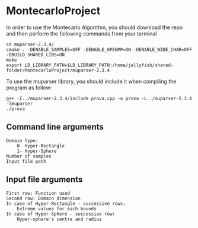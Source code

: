 # MontecarloProject

In order to use the Montecarlo Algorithm, you should download the repo and then perform the following commands from your terminal
```
cd muparser-2.3.4/
cmake . -DENABLE_SAMPLES=OFF -DENABLE_OPENMP=ON -DENABLE_WIDE_CHAR=OFF -DBUILD_SHARED_LIBS=ON
make
export LD_LIBRARY_PATH=$LD_LIBRARY_PATH:/home/jellyfish/shared-folder/MontecarloProject/muparser-2.3.4
```

To use the muparser library, you should include it when compiling the program as follow:
```
g++ -I../muparser-2.3.4/include prova.cpp -o prova -L../muparser-2.3.4 -lmuparser
./prova
```

Command line arguments
---
```
Domain type: 
    0- Hyper-Rectangle
    1- Hyper-Sphere
Number of samples
Input file path
```

Input file arguments
---
```
First row: Function used
Second row: Domain dimension
In case of Hyper-Rectangle - successive rows:
    Extreme values for each bounds
In case of Hyper-Sphere - successive row:
    Hyper-sphere's centre and radius
```